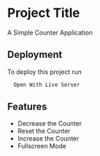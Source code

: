 
# Project Title

A Simple Counter Application  


## Deployment

To deploy this project run

```bash
  Open With Live Server 
```


## Features

- Decrease the Counter 
- Reset the Counter
- Increase the Counter
- Fullscreen Mode

